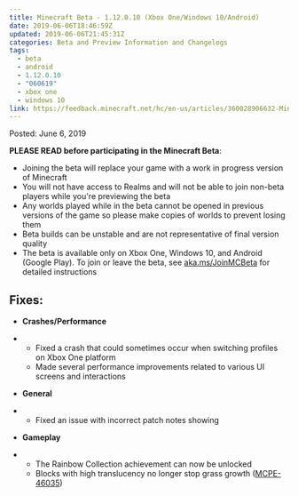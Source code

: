 ```yaml
---
title: Minecraft Beta - 1.12.0.10 (Xbox One/Windows 10/Android)
date: 2019-06-06T18:46:59Z
updated: 2019-06-06T21:45:31Z
categories: Beta and Preview Information and Changelogs
tags:
  - beta
  - android
  - 1.12.0.10
  - "060619"
  - xbox one
  - windows 10
link: https://feedback.minecraft.net/hc/en-us/articles/360028906632-Minecraft-Beta-1-12-0-10-Xbox-One-Windows-10-Android-
---
```


Posted: June 6, 2019

**PLEASE READ before participating in the Minecraft Beta**:

- Joining the beta will replace your game with a work in progress version of Minecraft
- You will not have access to Realms and will not be able to join non-beta players while you're previewing the beta
- Any worlds played while in the beta cannot be opened in previous versions of the game so please make copies of worlds to prevent losing them
- Beta builds can be unstable and are not representative of final version quality
- The beta is available only on Xbox One, Windows 10, and Android (Google Play). To join or leave the beta, see [aka.ms/JoinMCBeta](https://aka.ms/JoinMCBeta) for detailed instructions 

## **Fixes:**

- **Crashes/Performance**

- - Fixed a crash that could sometimes occur when switching profiles on Xbox One platform
  - Made several performance improvements related to various UI screens and interactions  
      

- **General**

- - Fixed an issue with incorrect patch notes showing  
      

- **Gameplay**

- - The Rainbow Collection achievement can now be unlocked
  - Blocks with high translucency no longer stop grass growth ([MCPE-46035](https://bugs.mojang.com/browse/MCPE-46035))
